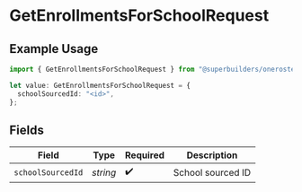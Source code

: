 # GetEnrollmentsForSchoolRequest

## Example Usage

```typescript
import { GetEnrollmentsForSchoolRequest } from "@superbuilders/oneroster/models/operations";

let value: GetEnrollmentsForSchoolRequest = {
  schoolSourcedId: "<id>",
};
```

## Fields

| Field              | Type               | Required           | Description        |
| ------------------ | ------------------ | ------------------ | ------------------ |
| `schoolSourcedId`  | *string*           | :heavy_check_mark: | School sourced ID  |